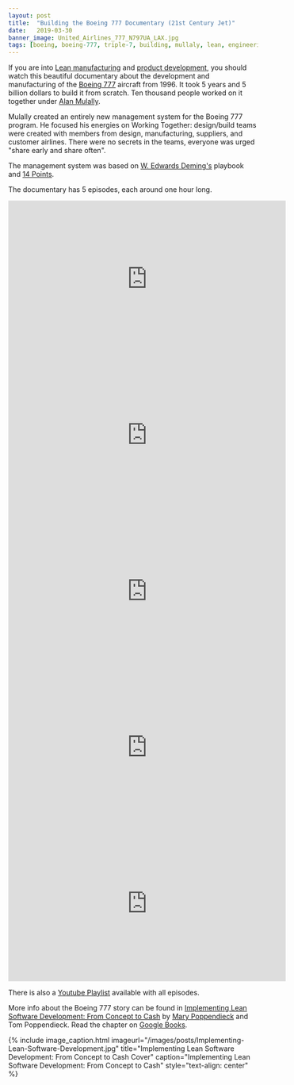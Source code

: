 ```yaml
---
layout: post
title:  "Building the Boeing 777 Documentary (21st Century Jet)"
date:   2019-03-30
banner_image: United_Airlines_777_N797UA_LAX.jpg
tags: [boeing, boeing-777, triple-7, building, mullaly, lean, engineering, development, documentary, lean, lean-manufacturing, lean-product-development, deming]
---
```


If you are into [Lean manufacturing](https://en.wikipedia.org/wiki/Lean_manufacturing) and [product development](https://en.wikipedia.org/wiki/Lean_product_development), you should watch this beautiful documentary about the development and manufacturing of the [Boeing 777](https://en.wikipedia.org/wiki/Boeing_777) aircraft from 1996. It took 5 years and 5 billion dollars to build it from scratch. Ten thousand people worked on it together under [Alan Mulally](https://en.wikipedia.org/wiki/Alan_Mulally).

Mulally created an entirely new management system for the Boeing 777 program. He focused his energies on Working Together: design/build teams were created with members from design, manufacturing, suppliers, and customer airlines. There were no secrets in the teams, everyone was urged "share early and share often". 

The management system was based on [W. Edwards Deming's](https://en.wikipedia.org/wiki/W._Edwards_Deming) playbook and [14 Points](https://www.isixsigma.com/dictionary/demings-14-points/).

The documentary has 5 episodes, each around one hour long.

<iframe width="560" height="315" src="https://www.youtube.com/embed/0oyWZjdXxlw" frameborder="0" allow="accelerometer; autoplay; encrypted-media; gyroscope; picture-in-picture" allowfullscreen></iframe>

<!--more-->

<iframe width="560" height="315" src="https://www.youtube.com/embed/5inPWgrjONc" frameborder="0" allow="accelerometer; autoplay; encrypted-media; gyroscope; picture-in-picture" allowfullscreen></iframe>

<iframe width="560" height="315" src="https://www.youtube.com/embed/esmbJjK0M7Y" frameborder="0" allow="accelerometer; autoplay; encrypted-media; gyroscope; picture-in-picture" allowfullscreen></iframe>

<iframe width="560" height="315" src="https://www.youtube.com/embed/9LaSR97Zhhc" frameborder="0" allow="accelerometer; autoplay; encrypted-media; gyroscope; picture-in-picture" allowfullscreen></iframe>

<iframe width="560" height="315" src="https://www.youtube.com/embed/x4vEfZFx4hk" frameborder="0" allow="accelerometer; autoplay; encrypted-media; gyroscope; picture-in-picture" allowfullscreen></iframe>

There is also a [Youtube Playlist](https://www.youtube.com/playlist?list=PLnhZJmPuNFTpCFD0e8KZCqJ5L5UmkdrsP) available with all episodes.

More info about the Boeing 777 story can be found in [Implementing Lean Software Development: From Concept to Cash](https://www.amazon.com/gp/product/0321437381) by [Mary Poppendieck](https://www.amazon.com/Mary-Poppendieck/e/B001IGNU3O/) and Tom Poppendieck. Read the chapter on [Google Books](https://books.google.de/books?id=RTt9AgAAQBAJ&lpg=PA118&dq=design%2Fbuild%20teams%20were%20created%20with%20members%20from%20design%2C%20manufacturing%2C%20suppliers%2C%20and%20customer%20airlines&pg=PA117#v=onepage&q&f=false).

{% include image_caption.html imageurl="/images/posts/Implementing-Lean-Software-Development.jpg" 
title="Implementing Lean Software Development: From Concept to Cash Cover" caption="Implementing Lean Software Development: From Concept to Cash" style="text-align: center" %}



